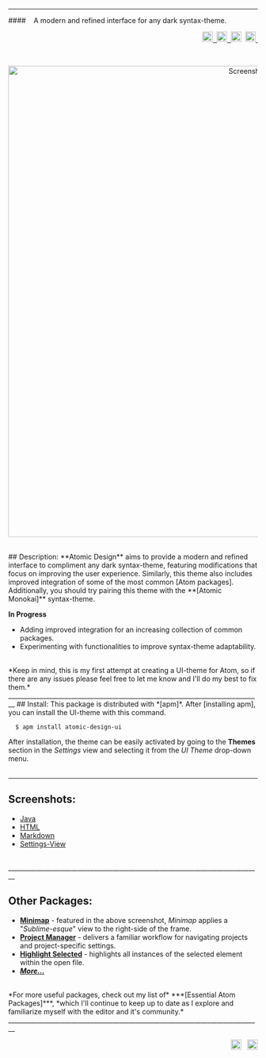 --------------------------------------------------------------------------------  
####&nbsp;&nbsp;&nbsp; A modern and refined interface for any dark syntax-theme.
<p align="right">
	<a href="https://atom.io/themes/atomic-design-ui">
		<img src="https://img.shields.io/apm/v/atomic-design-ui.svg?" height="21" title="Version">&nbsp;
	</a>
	<a href="https://opensource.org/licenses/MIT">
		<img src="https://img.shields.io/apm/l/atomic-design-ui.svg?" height="21" title="License">&nbsp;
	</a>
    <img src="https://img.shields.io/apm/dm/atomic-design-ui.svg?maxAge=2592000?" height="21" title="Downloads">&nbsp;
	<a href="https://atom.io/themes/atomic-design-ui">
		<img src="https://badges.frapsoft.com/os/v1/open-source.svg?v=103" height="21" title="Open Source">&nbsp;
	</a>
</p>
<br>
    <p align="center">
        <img src="https://cloud.githubusercontent.com/assets/16360374/20373798/2159b06c-ac29-11e6-8fb4-6d77aae7a9bd.png" width="950" title="Screenshot">
    </p>

<br>  
## Description:
  **Atomic Design** aims to provide a modern and refined interface to compliment any dark syntax-theme, featuring modifications that focus on improving the user experience. Similarly, this theme also includes improved integration of some of the most common [Atom packages].  
  Additionally, you should try pairing this theme with the **[Atomic Monokai]** syntax-theme.


**In Progress**
  * Adding improved integration for an increasing collection of common packages.
  * Experimenting with functionalities to improve syntax-theme adaptability.

<br>
*Keep in mind, this is my first attempt at creating a UI-theme for Atom, so if there are any issues please feel free to let me know and I'll do my best to fix them.*  
________________________________________________________________________________
## Install:  
  This package is distributed with *[apm]*. After [installing apm], you can install the UI-theme with this command.  

```
  $ apm install atomic-design-ui
```

  After installation, the theme can be easily activated by going to the **Themes** section in the *Settings* view and selecting it from the *UI Theme* drop-down menu.  
<br>  
________________________________________________________________________________
## Screenshots:  

  * [Java]
  * [HTML]
  * [Markdown]
  * [Settings-View]

<br>
________________________________________________________________________________

## Other Packages:

  * **[Minimap]** - featured in the above screenshot, *Minimap* applies a "*Sublime-esque*" view to the right-side of the frame.
  * **[Project Manager]** - delivers a familiar workflow for navigating projects and project-specific settings.
  * **[Highlight Selected]** - highlights all instances of the selected element within the open file.
  * ***[More...]***

<br>
*For more useful packages, check out my list of* ***[Essential Atom Packages]***, *which I'll continue to keep up to date as I explore and familiarize myself with the editor and it's community.*
<br>
________________________________________________________________________________

<p align="right">
     <span class="badge-paypal"><a href="https://www.paypal.com/cgi-bin/webscr?cmd=_s-xclick&hosted_button_id=E6RKPR34SH6CU" title="Donate to this project using PayPal">
 <img src="https://img.shields.io/badge/paypal-donate-yellow.svg" height="21" title="Donate"></a></span>&nbsp;&nbsp;
   	<a href="https://gitter.im/Atomic-Design-UI/Lobby">
        <img src="https://badges.gitter.im/Atomic-Design-UI/Lobby.svg" height="21" title="Gitter">
    </a>
</p>


<!-------------------------------- Links -------------------------------------->

[Atom Dark UI]: https://github.com/atom/atom-dark-ui
[Atomic Monokai]: https://atom.io/themes/atomic-monokai-syntax
[Atom packages]: https://atom.io/packages
[packages]: https://github.com/JonSn0w/atomic-delight-ui/wiki/packages
[syntax-theme]: https://github.com/JonSn0w/atom-delight-syntax

[apm]: https://atom.io/themes
[installing apm]: https://github.com/atom/apm#installing

[Java]: https://cloud.githubusercontent.com/assets/16360374/18231369/234c6126-726d-11e6-8858-d9ed8df8e7e3.png
[HTML]: https://cloud.githubusercontent.com/assets/16360374/18231558/6cba7498-7271-11e6-9575-d4448e5910d5.png
[Markdown]: https://cloud.githubusercontent.com/assets/16360374/18231352/9642c068-726c-11e6-857a-7e3d76293f88.png
[Settings-View]: https://cloud.githubusercontent.com/assets/16360374/18231373/3048eb88-726d-11e6-9ae8-a87e24c11f67.png

[Minimap]: https://atom.io/packages/minimap
[Project Manager]: https://atom.io/packages/project-manager
[Highlight Selected]: https://atom.io/packages/highlight-selected
[More...]: https://jonsn0w.github.io/projects/2016/08/22/essential-atom-packages.html
[Essential Atom Packages]: https://jonsn0w.github.io/projects/2016/08/22/essential-atom-packages.html
